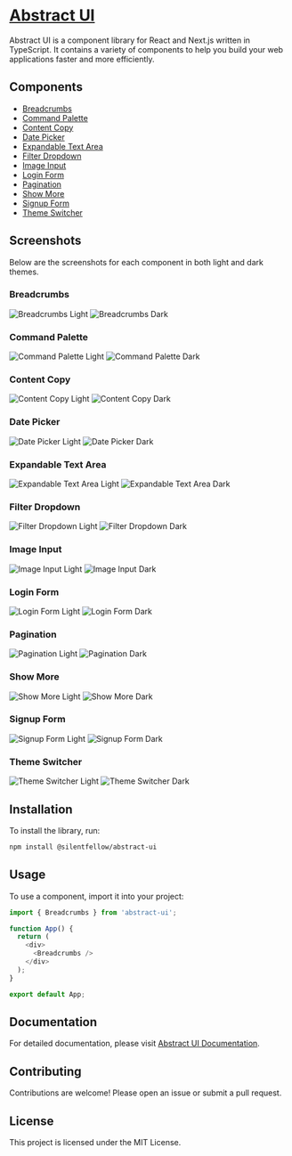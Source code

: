 # [Abstract UI](https://abstract-ui-olive.vercel.app)

Abstract UI is a component library for React and Next.js written in TypeScript. It contains a
variety of components to help you build your web applications faster and more efficiently.

## Components

- [Breadcrumbs](./breadcrumbs)
- [Command Palette](./command-palette)
- [Content Copy](./content-copy)
- [Date Picker](./date-picker)
- [Expandable Text Area](./expandable-text-area)
- [Filter Dropdown](./filter-dropdown)
- [Image Input](./image-input)
- [Login Form](./login-form)
- [Pagination](./pagination)
- [Show More](./show-more)
- [Signup Form](./signup-form)
- [Theme Switcher](./theme-switcher)

## Screenshots

Below are the screenshots for each component in both light and dark themes.

### Breadcrumbs

![Breadcrumbs Light](./screenshots/breadcrumbs/light.png)
![Breadcrumbs Dark](./screenshots/breadcrumbs/dark.png)

### Command Palette

![Command Palette Light](./screenshots/command-palette/light.png)
![Command Palette Dark](./screenshots/command-palette/dark.png)

### Content Copy

![Content Copy Light](./screenshots/content-copy/light.png)
![Content Copy Dark](./screenshots/content-copy/dark.png)

### Date Picker

![Date Picker Light](./screenshots/date-picker/light.png)
![Date Picker Dark](./screenshots/date-picker/dark.png)

### Expandable Text Area

![Expandable Text Area Light](./screenshots/expandable-text-area/light.png)
![Expandable Text Area Dark](./screenshots/expandable-text-area/dark.png)

### Filter Dropdown

![Filter Dropdown Light](./screenshots/filter-dropdown/light.png)
![Filter Dropdown Dark](./screenshots/filter-dropdown/dark.png)

### Image Input

![Image Input Light](./screenshots/image-input/light.png)
![Image Input Dark](./screenshots/image-input/dark.png)

### Login Form

![Login Form Light](./screenshots/login-form/light.png)
![Login Form Dark](./screenshots/login-form/dark.png)

### Pagination

![Pagination Light](./screenshots/pagination/light.png)
![Pagination Dark](./screenshots/pagination/dark.png)

### Show More

![Show More Light](./screenshots/show-more/light.png)
![Show More Dark](./screenshots/show-more/dark.png)

### Signup Form

![Signup Form Light](./screenshots/signup-form/light.png)
![Signup Form Dark](./screenshots/signup-form/dark.png)

### Theme Switcher

![Theme Switcher Light](./screenshots/theme-switcher/light.png)
![Theme Switcher Dark](./screenshots/theme-switcher/dark.png)

## Installation

To install the library, run:

```bash
npm install @silentfellow/abstract-ui
```

## Usage

To use a component, import it into your project:

```typescript
import { Breadcrumbs } from 'abstract-ui';

function App() {
  return (
    <div>
      <Breadcrumbs />
    </div>
  );
}

export default App;
```

## Documentation

For detailed documentation, please visit
[Abstract UI Documentation](https://abstract-ui.onrender.com).

## Contributing

Contributions are welcome! Please open an issue or submit a pull request.

## License

This project is licensed under the MIT License.
